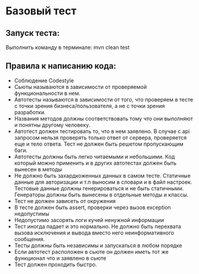 # Базовый тест
## Запуск теста:
Выполнить команду в терминале: mvn clean test
## Правила к написанию кода:
+ Соблюдение Codestyle
+ Сьюты называются в зависимости от проверяемой функциональности в нем.
+ Автотесты называются в зависимости от того, что проверяем в тесте с точки зрения бизнеса/пользователя, а не с точки зрения разработки.
+ Названия методов должны соответствовать тому что они выполняют и понятны другому человеку.
+ Автотест должен тестировать то, что в нем заявлено. В случае с api запросом нельзя проверять только ответ от сервера, проверяется еще и тело ответа. Тест не должен быть решетом пропускающим баги.
+ Автотесты должны быть легко читаемыми и небольшими. Код который можно применить и в других автотестах должен быть вынесен в методы
+ Не должно быть захардкоженных данных в самом тесте. Статичные данные для авторизации и т.п выносим в словари и в файл настроек. Тестовые данные должны генерироваться и не быть статичными. Генераторы должны быть вынесены в отдельные методы и классы.
+ Тест не должен зависеть от окружения
+ В тесте должен быть assert, проверки через вызов exception недопустимы
+ Недопустимо засорять логи кучей ненужной информации
+ Тест иногда падает и это нормально. Не должно быть перехвата вызова исключения и вывода вместо него неинформативного сообщения.
+ Тесты должны быть независимы и запускаться в любом порядке
+ Если автотест расположен в сьюте он должен иметь тот же функционал что и заявлено в сьюте
+ Тест должен проходить быстро.
